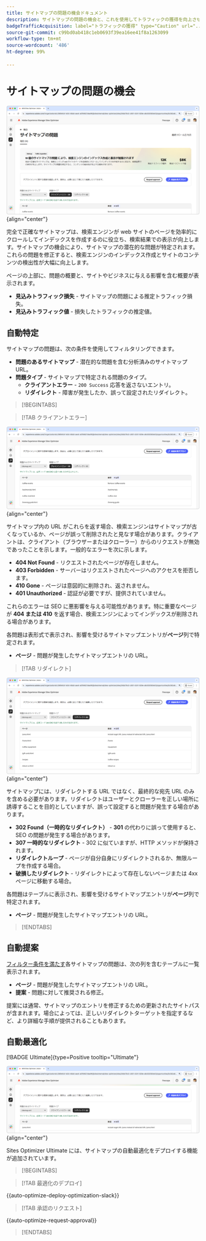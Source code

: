 ```yaml
---
title: サイトマップの問題の機会ドキュメント
description: サイトマップの問題の機会と、これを使用してトラフィックの獲得を向上させる方法について説明します。
badgeTrafficAcquisition: label="トラフィックの獲得" type="Caution" url="../../opportunity-types/traffic-acquisition.md" tooltip="トラフィックの獲得"
source-git-commit: c99bd0ab418c1eb0693f39ea16ee41f8a1263099
workflow-type: tm+mt
source-wordcount: '486'
ht-degree: 99%

---
```



# サイトマップの問題の機会

![サイトマップの問題の機会](./assets/sitemap-issues/hero.png){align="center"}

完全で正確なサイトマップは、検索エンジンが web サイトのページを効率的にクロールしてインデックスを作成するのに役立ち、検索結果での表示が向上します。サイトマップの機会により、サイトマップの潜在的な問題が特定されます。これらの問題を修正すると、検索エンジンのインデックス作成とサイトのコンテンツの検出性が大幅に向上します。

ページの上部に、問題の概要と、サイトやビジネスに与える影響を含む概要が表示されます。

* **見込みトラフィック損失** - サイトマップの問題による推定トラフィック損失。
* **見込みトラフィック値** - 損失したトラフィックの推定値。

## 自動特定

サイトマップの問題は、次の条件を使用してフィルタリングできます。

* **問題のあるサイトマップ** - 潜在的な問題を含む分析済みのサイトマップ URL。
* **問題タイプ** - サイトマップで特定される問題のタイプ。
   * **クライアントエラー** - `200 Success` 応答を返さないエントリ。
   * **リダイレクト** - 障害が発生したか、誤って設定されたリダイレクト。

>[!BEGINTABS]

>[!TAB クライアントエラー]

![サイトマップのクライアントエラーの自動特定](./assets/sitemap-issues/auto-identify-client-errors.png){align="center"}

サイトマップ内の URL がこれらを返す場合、検索エンジンはサイトマップが古くなっているか、ページが誤って削除されたと見なす場合があります。クライアントは、クライアント（ブラウザーまたはクローラー）からのリクエストが無効であったことを示します。一般的なエラーを次に示します。

* **404 Not Found** - リクエストされたページが存在しません。
* **403 Forbidden** - サーバーはリクエストされたページへのアクセスを拒否します。
* **410 Gone** - ページは意図的に削除され、返されません。
* **401 Unauthorized** - 認証が必要ですが、提供されていません。

これらのエラーは SEO に悪影響を与える可能性があります。特に重要なページが **404 または 410** を返す場合、検索エンジンによってインデックスが削除される場合があります。

各問題は表形式で表示され、影響を受けるサイトマップエントリが&#x200B;**ページ**&#x200B;列で特定されます。

* **ページ** - 問題が発生したサイトマップエントリの URL。

>[!TAB リダイレクト]

![サイトマップのクライアントエラーの自動特定](./assets/sitemap-issues/auto-identify-redirects.png){align="center"}

サイトマップには、リダイレクトする URL ではなく、最終的な宛先 URL のみを含める必要があります。リダイレクトはユーザーとクローラーを正しい場所に誘導することを目的としていますが、誤って設定すると問題が発生する場合があります。

* **302 Found（一時的なリダイレクト）** - **301** の代わりに誤って使用すると、SEO の問題が発生する場合があります。
* **307 一時的なリダイレクト** - 302 に似ていますが、HTTP メソッドが保持されます。
* **リダイレクトループ** - ページが自分自身にリダイレクトされるか、無限ループを作成する場合。
* **破損したリダイレクト** - リダイレクトによって存在しないページまたは 4xx ページに移動する場合。

各問題はテーブルに表示され、影響を受けるサイトマップエントリが&#x200B;**ページ**&#x200B;列で特定されます。

* **ページ** - 問題が発生したサイトマップエントリの URL。

>[!ENDTABS]

## 自動提案

[フィルター条件を満たす](#auto-identify)各サイトマップの問題は、次の列を含むテーブルに一覧表示されます。

* **ページ** - 問題が発生したサイトマップエントリの URL。
* **提案** - 問題に対して推奨される修正。

提案には通常、サイトマップのエントリを修正するための更新されたサイトパスが含まれます。場合によっては、正しいリダイレクトターゲットを指定するなど、より詳細な手順が提供されることもあります。

## 自動最適化

[!BADGE Ultimate]{type=Positive tooltip="Ultimate"}

![サイトマップの問題の自動最適化](./assets/sitemap-issues/auto-optimize.png){align="center"}

Sites Optimizer Ultimate には、サイトマップの自動最適化をデプロイする機能が追加されています。

>[!BEGINTABS]

>[!TAB 最適化のデプロイ]

{{auto-optimize-deploy-optimization-slack}}

>[!TAB 承認のリクエスト]

{{auto-optimize-request-approval}}

>[!ENDTABS]
